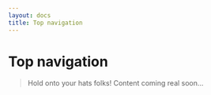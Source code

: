 ```yaml
---
layout: docs
title: Top navigation
---
```


# Top navigation

> Hold onto your hats folks! Content coming real soon...

